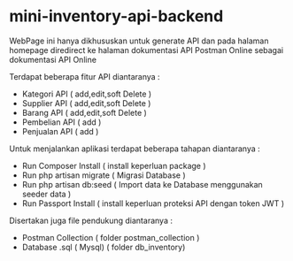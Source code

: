 # mini-inventory-api-backend
WebPage ini hanya dikhususkan untuk generate API dan pada halaman homepage diredirect ke halaman dokumentasi API Postman Online sebagai dokumentasi API Online <p></p>

Terdapat beberapa fitur API diantaranya : <br />
<ul>
<li>Kategori API ( add,edit,soft Delete )</li>
<li>Supplier API ( add,edit,soft Delete )</li>
<li>Barang API ( add,edit,soft Delete )</li>
<li>Pembelian API ( add )</li>
<li>Penjualan API ( add )</li>
</ul>

<p></p>

Untuk menjalankan aplikasi terdapat beberapa tahapan diantaranya : <p></p>
<ul>
<li>Run Composer Install ( install keperluan package ) </li>
<li>Run php artisan migrate ( Migrasi Database )</li>
<li>Run php artisan db:seed ( Import data ke Database menggunakan seeder data )</li>
<li>Run Passport Install ( install keperluan proteksi API dengan token JWT )</li>
</ul>

<p></p>

Disertakan juga file pendukung diantaranya : 
<p></p>
<ul>
<li>Postman Collection ( folder postman_collection )</li>
<li>Database .sql ( Mysql) ( folder db_inventory)</li>
</ul>
